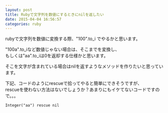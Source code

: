 ```yaml
---
layout: post
title: Rubyで文字列を数値にするときにnilを返したい
date: 2015-04-04 16:56:57
categories: ruby
---
```

<!-- {% raw %} -->
<p>rubyで文字列を数値に変換する際、"100".to_i でやるかと思います。</p>

<p>"100a".to_iなど数値じゃない場合は、そこまでを変換し、<br>
もしくは"aa".to_iは0を返却する仕様かと思います。</p>

<p>そこを文字が含まれている場合はnilを返すようなメソッドを作りたいと思っています。</p>

<p>下記、コードのようにrescueで拾ってやると簡単にできそうですが、<br>
rescueを使わない方法はないでしょうか？あまりにもイケてないコードですので。。。</p>

<pre><code>Integer("aa") rescue nil
</code></pre>
<!-- {% endraw %} -->
